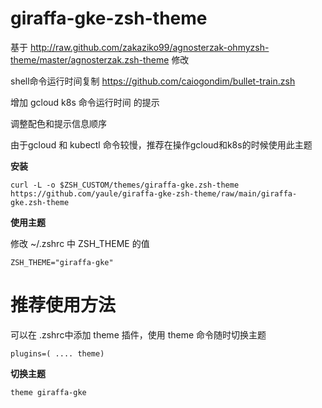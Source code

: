 # giraffa-gke-zsh-theme

基于 http://raw.github.com/zakaziko99/agnosterzak-ohmyzsh-theme/master/agnosterzak.zsh-theme 修改

shell命令运行时间复制 https://github.com/caiogondim/bullet-train.zsh

增加 gcloud k8s 命令运行时间 的提示

调整配色和提示信息顺序

由于gcloud 和 kubectl 命令较慢，推荐在操作gcloud和k8s的时候使用此主题

**安装**

`curl -L -o $ZSH_CUSTOM/themes/giraffa-gke.zsh-theme https://github.com/yaule/giraffa-gke-zsh-theme/raw/main/giraffa-gke.zsh-theme`

**使用主题**

修改 ~/.zshrc 中 ZSH_THEME 的值

`ZSH_THEME="giraffa-gke"`

# 推荐使用方法


可以在 .zshrc中添加 theme 插件，使用 theme 命令随时切换主题

`plugins=( .... theme)`

**切换主题**

`theme giraffa-gke`
